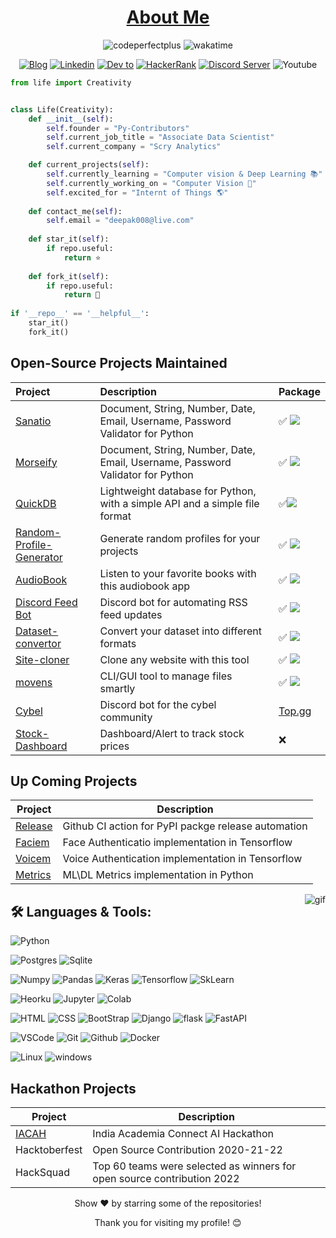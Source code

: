 <h1 align="center"><a href="https://codeperfectplus.github.io/">About Me</a></h1>

<p align="center">
    <img src="https://komarev.com/ghpvc/?username=codeperfectplus" alt="codeperfectplus"/>
    <img src="https://wakatime.com/badge/user/96547f61-7185-4dff-8afa-c81c6df21320.svg" alt="wakatime"/>
</p>
<!--Social Channel-->
<p align="center">
    <a href="http://codeperfectplus.herokuapp.com/"><img src="https://img.shields.io/badge/ML%20Blog-%2320232a.svg?&amp;style=for-the-badge&amp;logo=google&amp;logoColor=white" alt="Blog"></a>
    <a href="https://www.linkedin.com/in/deepak-raj-35887386/"><img src="https://img.shields.io/badge/linkedin%20-%230077B5.svg?&amp;style=for-the-badge&amp;logo=linkedin&amp;logoColor=white" alt="Linkedin"></a>
    <a href="http://dev.to/codeperfectplus"><img src="https://img.shields.io/badge/DEV.TO-%231572B6.svg?&amp;style=for-the-badge&amp;logo=dev%20to&amp;logoColor=white" alt="Dev to"></a>
    <a href="https://www.hackerrank.com/codeperfectplus"><img src="https://img.shields.io/badge/-Hackerrank-2EC866?style=for-the-badge&amp;logo=HackerRank&amp;logoColor=white" alt="HackerRank"></a>
    <a href="https://discord.gg/JfbK3bS"><img src="https://img.shields.io/discord/758030555005714512.svg?label=&amp;logo=discord&amp;logoColor=ffffff&amp;color=7389D8&amp;labelColor=6A7EC2&amp;style=for-the-badge" alt="Discord Server"></a>
    <img src="https://img.shields.io/badge/youtube-%23FF0000.svg?&amp;style=for-the-badge&amp;logo=youtube&amp;logoColor=white" alt="Youtube">
</p>

```python
from life import Creativity


class Life(Creativity):
    def __init__(self):
        self.founder = "Py-Contributors"
        self.current_job_title = "Associate Data Scientist"
        self.current_company = "Scry Analytics"  

    def current_projects(self):
        self.currently_learning = "Computer vision & Deep Learning 📚"
        self.currently_working_on = "Computer Vision 🌱"
        self.excited_for = "Internt of Things 🌎"
    
    def contact_me(self):
        self.email = "deepak008@live.com"
        
    def star_it(self):
        if repo.useful:
            return ⭐
     
    def fork_it(self):
        if repo.useful:
            return 🍴
 
if '__repo__' == '__helpful__':
    star_it()
    fork_it()
```

## Open-Source Projects Maintained 


| Project | Description  | Package |
| :--- | :--- | :--- |
| [Sanatio](https://github.com/codeperfectplus/sanatio)| Document, String, Number, Date, Email, Username, Password Validator for Python | ✅ <img src="https://img.shields.io/pypi/v/sanatio.svg">|
| [Morseify](https://github.com/codeperfectplus/morseify)| Document, String, Number, Date, Email, Username, Password Validator for Python | ✅ <img src="https://img.shields.io/pypi/v/morseify.svg">|
| [QuickDB](https://github.com/Py-Contributors/QuickDB)| Lightweight database for Python, with a simple API and a simple file format| ✅<img src="https://img.shields.io/pypi/v/quickdatabase.svg">|
| [Random-Profile-Generator](https://github.com/Py-Contributors/RandomProfileGenerator) | Generate random profiles for your projects  |✅ <img src="https://img.shields.io/pypi/v/random-profile.svg"> |
| [AudioBook](https://github.com/Py-Contributors/audiobook) | Listen to your favorite books with this audiobook app  | ✅ <img src="https://img.shields.io/pypi/v/audiobook.svg"> |
| [Discord Feed Bot](https://github.com/Py-Contributors/RssFeed) | Discord bot for automating RSS feed updates | ✅ <img src="https://img.shields.io/pypi/v/discord-feed-bot.svg">|
| [Dataset-convertor](https://github.com/Py-Contributors/dataset-convertor) | Convert your dataset into different formats  | ✅ <img src="https://img.shields.io/pypi/v/dataset-convertor.svg">|
| [Site-cloner](https://github.com/Py-Contributors/site-cloner) | Clone any website with this tool  | ✅ <img src="https://img.shields.io/pypi/v/site-cloner.svg">|
| [movens](https://github.com/Py-Contributors/movens) | CLI/GUI tool to manage files smartly  | ✅ <img src="https://img.shields.io/pypi/v/movens.svg">|
| [Cybel](https://github.com/Py-Contributors/cybel) | Discord bot for the cybel community | [Top.gg](https://top.gg/bot/832137823309004800/) |
| [Stock-Dashboard](https://github.com/codeperfectplus/Stock-Dashboard) | Dashboard/Alert to track stock prices  | :x: |


## Up Coming Projects
| Project | Description  |
| --- | --- |
| [Release](https://github.com/codePerfectPlus/release)| Github CI action for PyPI packge release automation |
| [Faciem](https://github.com/Py-Contributors/faciem) | Face Authenticatio implementation in Tensorflow |
| [Voicem](https://github.com/Py-Contributors/voicem) | Voice Authentication implementation in Tensorflow |
| [Metrics](https://github.com/Py-Contributors/metrics) | ML\DL Metrics implementation in Python |

<!-- Programmer gif -->
<img align="right" src="./assets/img/programmer.gif" alt="gif">

## 🛠️ **Languages & Tools:**

<p>
    <img src="https://img.shields.io/badge/python%20-%2314354C.svg?&amp;style=for-the-badge&amp;logo=python&amp;logoColor=white" alt="Python">
</p>
<p>
    <img src="https://img.shields.io/badge/postgres-%23316192.svg?&amp;style=for-the-badge&amp;logo=postgresql&amp;logoColor=white" alt="Postgres">
    <img src="https://img.shields.io/badge/sqlite-%2307405e.svg?&amp;style=for-the-badge&amp;logo=sqlite&amp;logoColor=white" alt="Sqlite">
</p>
<p>
    <img src="https://img.shields.io/badge/numpy%20-%23013243.svg?&amp;style=for-the-badge&amp;logo=numpy&amp;logoColor=white" alt="Numpy">
    <img src="https://img.shields.io/badge/pandas%20-%23150458.svg?&amp;style=for-the-badge&amp;logo=pandas&amp;logoColor=white" alt="Pandas">
    <img src="https://img.shields.io/badge/Keras%20-%23D00000.svg?&amp;style=for-the-badge&amp;logo=Keras&amp;logoColor=white" alt="Keras">
    <img src="https://img.shields.io/badge/TensorFlow%20-%23430098.svg?&amp;style=for-the-badge&amp;logo=TensorFlow&amp;logoColor=white" alt="Tensorflow">
    <img src="https://img.shields.io/badge/SkLearn%20-%23E34F26.svg?&amp;style=for-the-badge&amp;logo=scikit%20learn&amp;logoColor=white" alt="SkLearn">
</p>
<p>
    <img src="https://img.shields.io/badge/heroku%20-%23430098.svg?&amp;style=for-the-badge&amp;logo=heroku&amp;logoColor=white" alt="Heorku">
    <img src="https://img.shields.io/badge/Jupyter%20-%23F37626.svg?&amp;style=for-the-badge&amp;logo=Jupyter&amp;logoColor=white" alt="Jupyter">
    <img src="https://img.shields.io/badge/Colab%20-%2320232a.svg?&amp;style=for-the-badge&amp;logo=google&amp;logoColor=white" alt="Colab">
</p>
<p>
    <img src="https://img.shields.io/badge/html%20-%23E34F26.svg?&amp;style=for-the-badge&amp;logo=html5&amp;logoColor=white" alt="HTML">
    <img src="https://img.shields.io/badge/css%20-%231572B6.svg?&amp;style=for-the-badge&amp;logo=css3&amp;logoColor=white" alt="CSS">
    <img src="https://img.shields.io/badge/bootstrap%20-%23563D7C.svg?&amp;style=for-the-badge&amp;logo=bootstrap&amp;logoColor=white" alt="BootStrap">
    <img src="https://img.shields.io/badge/django%20-%20092E20.svg?&amp;style=for-the-badge&amp;logo=django&amp;logoColor=white" alt="Django">
    <img src="https://img.shields.io/badge/flask%20-%23092E20.svg?&amp;style=for-the-badge&amp;logo=flask&amp;logoColor=white" alt="flask">
    <img src="https://img.shields.io/badge/FastAPI%20-%2307405e.svg?&amp;style=for-the-badge&amp;logo=fastapi&amp;logoColor=white" alt="FastAPI">
</p>
<p>
    <img src="https://img.shields.io/badge/-vscode-00a8e8?style=for-the-badge&amp;logo=visual-studio-code" alt="VSCode">
    <img src="https://img.shields.io/badge/git%20-%23F05033.svg?&amp;style=for-the-badge&amp;logo=git&amp;logoColor=white" alt="Git">
    <img src="https://img.shields.io/badge/github%20-%23121011.svg?&amp;style=for-the-badge&amp;logo=github&amp;logoColor=white" alt="Github">
    <img src="https://img.shields.io/badge/docker%20-%230db7ed.svg?&amp;style=for-the-badge&amp;logo=docker&amp;logoColor=white" alt="Docker">
</p>
<p>
    <img src="https://img.shields.io/badge/-linux-772953?style=for-the-badge&amp;logo=linux" alt="Linux">
    <img src="https://img.shields.io/badge/windows-0078D6?logo=windows&amp;logoColor=white&amp;style=for-the-badge" alt="windows">
</p>

## Hackathon Projects

| Project | Description  |
| --- | --- |
| [IACAH](https://github.com/codePerfectPlus/IACAH) | India Academia Connect AI Hackathon |
| Hacktoberfest | Open Source Contribution 2020-21-22 |
| HackSquad | Top 60 teams were selected as winners for open source contribution 2022 |

<p align="center">Show ❤️ by starring some of the repositories!</p>
<p align="center">Thank you for visiting my profile! 😊</p>
